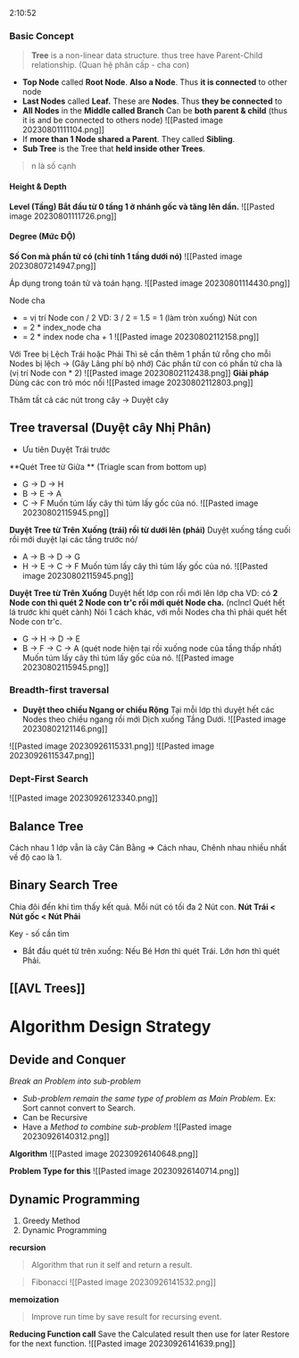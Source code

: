 2:10:52
### Basic Concept
> **Tree** is a non-linear data structure. thus tree have Parent-Child relationship. (Quan hệ phân cấp - cha con)
+ **Top Node** called **Root Node**.
	**Also a Node**. Thus **it is connected** to other node
+ **Last Nodes** called **Leaf.**
	These are **Nodes**. Thus **they be connected** to 
+  **All Nodes** in the **Middle called Branch**
	Can be **both parent & child** (thus it is and be connected to others node)
![[Pasted image 20230801111104.png]]
+ If **more than 1 Node shared a Parent**. They called **Sibling**. 
+ **Sub Tree** is the Tree that **held inside other Trees**.
> n là số cạnh
#### Height & Depth
**Level (Tầng)
	Bắt đầu từ 0 tầng 1 ở nhánh gốc và tăng lên dần.**
![[Pasted image 20230801111726.png]]
#### Degree (Mức ĐỘ)
**Số Con mà phần tử có (chỉ tính 1 tầng dưới nó)**
![[Pasted image 20230807214947.png]]


Áp dụng trong toán tử và toán hạng.
![[Pasted image 20230801114430.png]]


Node cha 
+ = vị trí Node con / 2
	VD: 3 / 2 = 1.5 = 1 (làm tròn xuống)
Nút con
+ = 2 * index_node cha 
+ =  2 * index node cha + 1 
![[Pasted image 20230802112158.png]]


Với Tree bị Lệch Trái hoặc Phải
	Thì sẽ cần thêm 1 phần tử rỗng cho mỗi Nodes bị lệch
-> (Gây Lãng phí bộ nhớ)
Các phần tử con có phần tử cha là (vị trí Node con * 2)
![[Pasted image 20230802112438.png]]
**Giải pháp**
	Dùng các con trỏ móc nối
	![[Pasted image 20230802112803.png]]

Thăm tất cả các nút trong cây -> Duyệt cây

## Tree traversal (Duyệt cây Nhị Phân)
+  Ưu tiên Duyệt Trái trước

**Quét Tree từ Giữa **
(Triagle scan from bottom up) 
+ G -> D -> H 
+ B -> E -> A 
+ C -> F
	Muốn túm lấy cây thì túm lấy gốc của nó.
![[Pasted image 20230802115945.png]]


**Duyệt Tree từ Trên Xuống (trái) rồi từ dưới lên (phải)**
	Duyệt xuống tầng cuối rồi mới duyệt lại các tầng trước nó/
+ A -> B -> D -> G
+ H -> E -> C -> F
	Muốn túm lấy cây thì túm lấy gốc của nó.
![[Pasted image 20230802115945.png]]


**Duyệt Tree từ Trên Xuống**
Duyệt hết lớp con rồi mới lên lớp cha
VD: có **2 Node con thì quét 2 Node con tr'c rồi mới quét Node cha.** (nclncl Quét hết lá trước khi quét cành)
Nói 1 cách khác, với mỗi Nodes cha thì phải quét hết Node con tr'c.
+ G -> H -> D -> E
+ B -> F -> C -> A (quét node hiện tại rồi xuống node của tầng thấp nhất)
	Muốn túm lấy cây thì túm lấy gốc của nó.
![[Pasted image 20230802115945.png]]


### Breadth-first traversal
+ **Duyệt theo chiều Ngang or chiều Rộng**
	Tại mỗi lớp thì duyệt hết các Nodes theo chiều ngang rồi mới Dịch xuống Tầng Dưới.
![[Pasted image 20230802121146.png]]


![[Pasted image 20230926115331.png]]
![[Pasted image 20230926115347.png]]

### Dept-First Search

![[Pasted image 20230926123340.png]]


## Balance Tree


Cách nhau 1 lớp vẫn là cây Cân Bằng
=> Cách nhau, Chênh nhau nhiều nhất về độ cao là 1. 

## Binary Search Tree
Chia đôi đến khi tìm thấy kết quả.
	 Mỗi nút có tối đa 2 Nút con.
**Nút Trái < Nút gốc < Nút Phải**

Key - số cần tìm
+ Bắt đầu quét từ trên xuống: Nếu Bé Hơn thì quét Trái. Lớn hơn thì quét Phải.

## [[AVL Trees]]




# Algorithm Design Strategy

## Devide and Conquer
*Break an Problem into sub-problem*
+ *Sub-problem remain the same type of problem as Main Problem*.
	Ex: Sort cannot convert to Search.
+ Can be Recursive
+ Have a *Method to combine sub-problem*
![[Pasted image 20230926140312.png]]

**Algorithm**
![[Pasted image 20230926140648.png]]

**Problem Type for this**
![[Pasted image 20230926140714.png]]
## Dynamic Programming 

1. Greedy Method
2. Dynamic Programming

**recursion**
> Algorithm that run it self and return a result.

> Fibonacci 
![[Pasted image 20230926141532.png]]


**memoization**
> Improve run time by save result for recursing event.  

**Reducing Function call**
	Save the Calculated result then use for later
Restore for the next function.
![[Pasted image 20230926141639.png]]



